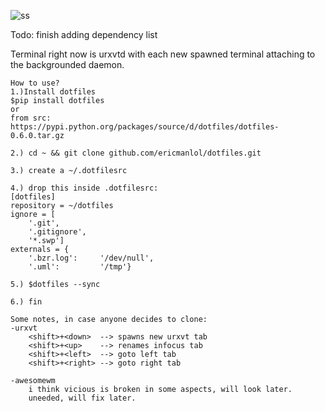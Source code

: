 ![ss](http://i.imgur.com/XqEetQq.png)

Todo: finish adding dependency list


Terminal right now is urxvtd with each new spawned terminal attaching to the
backgrounded daemon.

```
How to use?
1.)Install dotfiles
$pip install dotfiles
or
from src:
https://pypi.python.org/packages/source/d/dotfiles/dotfiles-0.6.0.tar.gz

2.) cd ~ && git clone github.com/ericmanlol/dotfiles.git

3.) create a ~/.dotfilesrc

4.) drop this inside .dotfilesrc:
[dotfiles]
repository = ~/dotfiles
ignore = [
    '.git',
    '.gitignore',
    '*.swp']
externals = {
    '.bzr.log':     '/dev/null',
    '.uml':         '/tmp'}

5.) $dotfiles --sync

6.) fin

Some notes, in case anyone decides to clone:
-urxvt
    <shift>+<down>  --> spawns new urxvt tab  
    <shift>+<up>    --> renames infocus tab  
    <shift>+<left>  --> goto left tab  
    <shift>+<right> --> goto right tab  
    
-awesomewm
    i think vicious is broken in some aspects, will look later.
    uneeded, will fix later.

```




